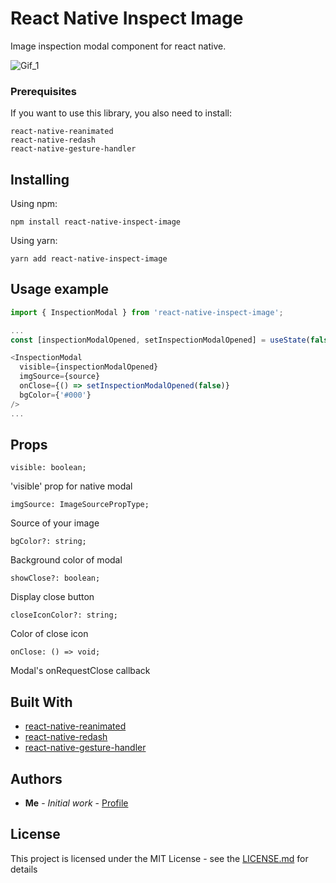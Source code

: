# React Native Inspect Image

Image inspection modal component for react native.

![Gif_1](https://github.com/RNEvok/react-native-inspect-image/blob/main/gif1.gif?raw=true)

### Prerequisites

If you want to use this library, you also need to install:

```
react-native-reanimated
react-native-redash
react-native-gesture-handler
```

## Installing

Using npm:

```
npm install react-native-inspect-image
```

Using yarn:

```
yarn add react-native-inspect-image
```

## Usage example

```javascript
import { InspectionModal } from 'react-native-inspect-image';

...
const [inspectionModalOpened, setInspectionModalOpened] = useState(false);

<InspectionModal 
  visible={inspectionModalOpened}
  imgSource={source}
  onClose={() => setInspectionModalOpened(false)}
  bgColor={'#000'}
/>
...
```

## Props


```
visible: boolean;
```
'visible' prop for native modal

```
imgSource: ImageSourcePropType;
```
Source of your image

```
bgColor?: string;
```
Background color of modal

```
showClose?: boolean;
```
Display close button

```
closeIconColor?: string;
```
Color of close icon

```
onClose: () => void;
```
Modal's onRequestClose callback

## Built With

* [react-native-reanimated](https://www.npmjs.com/package/react-native-reanimated)
* [react-native-redash](https://www.npmjs.com/package/react-native-redash)
* [react-native-gesture-handler](https://www.npmjs.com/package/react-native-gesture-handler)


## Authors

* **Me** - *Initial work* - [Profile](https://github.com/RNEvok)

## License

This project is licensed under the MIT License - see the [LICENSE.md](./LICENSE.md) for details
